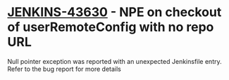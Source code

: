 # [JENKINS-43630](https://issues.jenkins.io/browse/JENKINS-43630) - NPE on checkout of userRemoteConfig with no repo URL

Null pointer exception was reported with an unexpected Jenkinsfile
entry.  Refer to the bug report for more details
